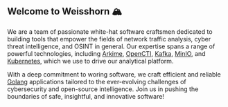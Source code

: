 ## Welcome to Weisshorn 🏔️

We are a team of passionate white-hat software craftsmen dedicated to building tools that empower the fields of network traffic analysis, cyber threat intelligence, and OSINT in general. Our expertise spans a range of powerful technologies, including [Arkime](https://github.com/arkime/arkime), [OpenCTI](https://github.com/OpenCTI-Platform/opencti), [Kafka](https://github.com/apache/kafka), [MinIO](https://github.com/minio/minio), and [Kubernetes](https://github.com/kubernetes/kubernetes), which we use to drive our analytical platform.

With a deep commitment to woring software, we craft efficient and reliable [Golang](https://github.com/golang/go) applications tailored to the ever-evolving challenges of cybersecurity and open-source intelligence. Join us in pushing the boundaries of safe, insightful, and innovative software!

<!--

**Here are some ideas to get you started:**

🙋‍♀️ A short introduction - what is your organization all about?
🌈 Contribution guidelines - how can the community get involved?
👩‍💻 Useful resources - where can the community find your docs? Is there anything else the community should know?
🍿 Fun facts - what does your team eat for breakfast?
🧙 Remember, you can do mighty things with the power of [Markdown](https://docs.github.com/github/writing-on-github/getting-started-with-writing-and-formatting-on-github/basic-writing-and-formatting-syntax)
-->
